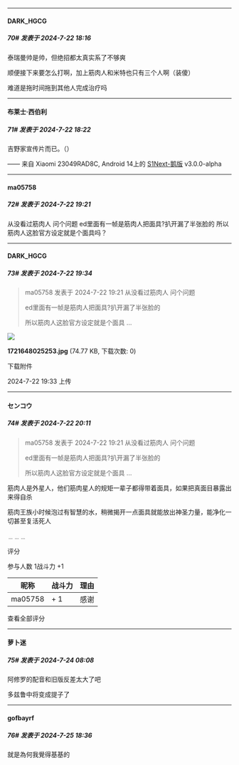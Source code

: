 ﻿
*****

####  DARK_HGCG  
##### 70#       发表于 2024-7-22 18:16

泰瑞曼帅是帅，但绝招都太真实系了不够爽

顺便接下来要怎么打啊，加上筋肉人和米特也只有三个人啊（装傻）

难道是拖时间拖到其他人完成治疗吗


*****

####  布莱士·西伯利  
##### 71#       发表于 2024-7-22 18:22

吉野家宣传片而已。（）

—— 来自 Xiaomi 23049RAD8C, Android 14上的 [S1Next-鹅版](https://github.com/ykrank/S1-Next/releases) v3.0.0-alpha


*****

####  ma05758  
##### 72#       发表于 2024-7-22 19:21

从没看过筋肉人 问个问题
ed里面有一帧是筋肉人把面具?扒开漏了半张脸的
所以筋肉人这脸官方设定就是个面具吗？


*****

####  DARK_HGCG  
##### 73#       发表于 2024-7-22 19:34

<blockquote>ma05758 发表于 2024-7-22 19:21
从没看过筋肉人 问个问题

ed里面有一帧是筋肉人把面具?扒开漏了半张脸的

所以筋肉人这脸官方设定就是个面具 ...</blockquote>

<img src="https://img.saraba1st.com/forum/202407/22/193355ly6ovv1rjyr8fufz.jpg" referrerpolicy="no-referrer">

<strong>1721648025253.jpg</strong> (74.77 KB, 下载次数: 0)

下载附件

2024-7-22 19:33 上传


*****

####  センコウ  
##### 74#       发表于 2024-7-22 20:11

<blockquote>ma05758 发表于 2024-7-22 19:21
从没看过筋肉人 问个问题

ed里面有一帧是筋肉人把面具?扒开漏了半张脸的

所以筋肉人这脸官方设定就是个面具 ...</blockquote>
筋肉人是外星人，他们筋肉星人的规矩一辈子都得带着面具，如果把真面目暴露出来得自杀

筋肉王族小时候泡过有智慧的水，稍微揭开一点面具就能放出神圣力量，能净化一切甚至复活死人

﹍﹍﹍

评分

 参与人数 1战斗力 +1

|昵称|战斗力|理由|
|----|---|---|
| ma05758| + 1|感谢|

查看全部评分


*****

####  萝卜迷  
##### 75#       发表于 2024-7-24 08:08

阿修罗的配音和旧版反差太大了吧

多兹鲁中将变成提子了


*****

####  gofbayrf  
##### 76#       发表于 2024-7-25 18:36

就是為何我覺得基基的

